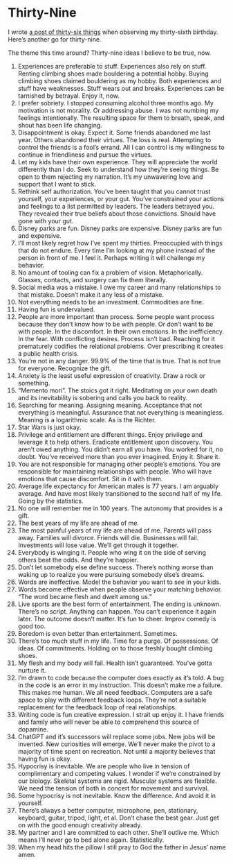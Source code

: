 <template data-parse>2023-01-19</template>

# Thirty-Nine

I wrote [a post of thirty-six things](/2020/thirty-six/) when observing my thirty-sixth birthday. Here’s another go for thirty-nine. 

The theme this time around? Thirty-nine ideas I believe to be true, now. 

1. Experiences are preferable to stuff. Experiences also rely on stuff. Renting climbing shoes made bouldering a potential hobby. Buying climbing shoes claimed bouldering as my hobby. Both experiences and stuff have weaknesses. Stuff wears out and breaks. Experiences can be tarnished by betrayal. Enjoy it, now.
2. I prefer sobriety. I stopped consuming alcohol three months ago. My motivation is not morality. Or addressing abuse. I was not numbing my feelings intentionally. The resulting space for them to breath, speak, and shout has been life changing.
3. Disappointment is okay. Expect it. Some friends abandoned me last year. Others abandoned their virtues. The loss is real. Attempting to control the friends is a fool’s errand. All I can control is my willingness to continue in friendliness and pursue the virtues. 
4. Let my kids have their own experience. They will appreciate the world differently than I do. Seek to understand how they’re seeing things. Be open to them rejecting my narration. It’s my unwavering love and support that I want to stick.
5. Rethink self authorization. You’ve been taught that you cannot trust yourself, your experiences, or your gut. You’ve constrained your actions and feelings to a list permitted by leaders. The leaders betrayed you. They revealed their true beliefs about those convictions. Should have gone with your gut. 
6. Disney parks are fun. Disney parks are expensive. Disney parks are fun and expensive. 
7. I’ll most likely regret how I’ve spent my thirties. Preoccupied with things that do not endure. Every time I’m looking at my phone instead of the person in front of me. I feel it. Perhaps writing it will challenge my behavior. 
8. No amount of tooling can fix a problem of vision. Metaphorically. Glasses, contacts, and surgery can fix them literally. 
9. Social media was a mistake. I owe my career and many relationships to that mistake. Doesn’t make it any less of a mistake.
10. Not everything needs to be an investment. Commodities are fine. 
11. Having fun is undervalued. 
12. People are more important than process. Some people want process because they don’t know how to be with people. Or don’t want to be with people. In the discomfort. In their own emotions. In the inefficiency. In the fear. With conflicting desires. Process isn’t bad. Reaching for it prematurely codifies the relational problems. Over prescribing it creates a public health crisis.
13. You’re not in any danger. 99.9% of the time that is true. That is not true for everyone. Recognize the gift.
14. Anxiety is the least useful expression of creativity. Draw a rock or something. 
15. “Memento mori”. The stoics got it right. Meditating on your own death and its inevitability is sobering and calls you back to reality. 
16. Searching for meaning. Assigning meaning. Acceptance that not everything is meaningful. Assurance that not everything is meaningless. Meaning is a logarithmic scale. As is the Richter.
17. Star Wars is just okay. 
18. Privilege and entitlement are different things. Enjoy privilege and leverage it to help others. Eradicate entitlement upon discovery. You aren’t owed anything. You didn’t earn all you have. You worked for it, no doubt. You’ve received more than you ever imagined. Enjoy it. Share it.
19. You are not responsible for managing other people’s emotions. You are responsible for maintaining relationships with people. Who will have emotions that cause discomfort. Sit in it with them.
20. Average life expectancy for American males is 77 years. I am arguably average. And have most likely transitioned to the second half of my life. Going by the statistics.
21. No one will remember me in 100 years. The autonomy that provides is a gift.
22. The best years of my life are ahead of me. 
23. The most painful years of my life are ahead of me. Parents will pass away. Families will divorce. Friends will die. Businesses will fail. Investments will lose value. We’ll get through it together.
24. Everybody is winging it. People who wing it on the side of serving others beat the odds. And they’re happier.
25. Don’t let somebody else define success. There’s nothing worse than waking up to realize you were pursuing somebody else’s dreams.
26. Words are ineffective. Model the behavior you want to see in your kids.
27. Words become effective when people observe your matching behavior. “The word became flesh and dwelt among us.”
28. Live sports are the best form of entertainment. The ending is unknown. There’s no script. Anything can happen. You can’t experience it again later. The outcome doesn’t matter. It’s fun to cheer. Improv comedy is good too.
29. Boredom is even better than entertainment. Sometimes.
30. There’s too much stuff in my life. Time for a purge. Of possessions. Of ideas. Of commitments. Holding on to those freshly bought climbing shoes.
31. My flesh and my body will fail. Health isn’t guaranteed. You’ve gotta nurture it.
32. I’m drawn to code because the computer does exactly as it’s told. A bug in the code is an error in my instruction. This doesn’t make me a failure. This makes me human. We all need feedback. Computers are a safe space to play with different feedback loops. They’re not a suitable replacement for the feedback loop of real relationships. 
33. Writing code is fun creative expression. I strait up enjoy it. I have friends and family who will never be able to comprehend this source of dopamine.
34. ChatGPT and it’s successors will replace some jobs. New jobs will be invented. New curiosities will emerge. We’ll never make the pivot to a majority of time spent on recreation. Not until a majority believes that having fun is okay.
35. Hypocrisy is inevitable. We are people who live in tension of complimentary and competing values. I wonder if we’re constrained by our biology. Skeletal systems are rigid. Muscular systems are flexible. We need the tension of both in concert for movement and survival.
36. Some hypocrisy is not inevitable. Know the difference. And avoid it in yourself.
37. There’s always a better computer, microphone, pen, stationary, keyboard, guitar, tripod, light, et al. Don’t chase the best gear. Just get on with the good enough creativity already.
38. My partner and I are committed to each other. She’ll outlive me. Which means I’ll never go to bed alone again. Statistically.
39. When my head hits the pillow I still pray to God the father in Jesus’ name amen.